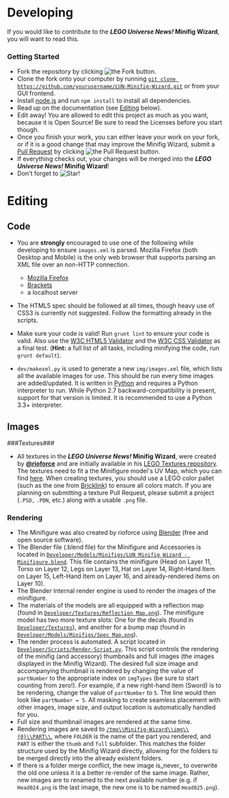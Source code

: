 # Developing #

If you would like to contribute to the **_LEGO Universe News!_ Minifig Wizard**, you will want to read this.

### Getting Started ###

* Fork the repository by clicking ![the Fork button.](http://i81.servimg.com/u/f81/16/33/06/11/forkme12.png)
* Clone the fork onto your computer by running [`git clone https://github.com/yourusername/LUN-Minifig-Wizard.git`](#) or from your GUI frontend.
* Install [node.js](http://nodejs.org/) and run `npm install` to install all dependencies.
* Read up on the documentation (see [Editing](#editing) below).
* Edit away! You are allowed to edit this project as much as you want, because it is Open Source! Be sure to read the Licenses before you start though.
* Once you finish your work, you can either leave your work on your fork, or if it is a good change that may improve the Minifig Wizard,
submit a [Pull Request](https://github.com/LEGOUniverseNews/LUN-Minifig-Wizard/pulls) by clicking ![the Pull Request button.](http://i81.servimg.com/u/f81/16/33/06/11/pullre10.png)
* If everything checks out, your changes will be merged into the **_LEGO Universe News!_ Minifig Wizard**!
* Don't forget to ![Star!](http://i81.servimg.com/u/f81/16/33/06/11/star11.png)

# Editing #

## Code ##

* You are **strongly** encouraged to use one of the following while developing to ensure `images.xml` is parsed.
Mozilla Firefox (both Desktop and Mobile) is the only web browser that supports parsing an XML file over an non-HTTP connection.

    * [Mozilla Firefox](https://www.mozilla.org/en-US/firefox/new/)
    * [Brackets](http://brackets.io/)
    * a localhost server

* The HTML5 spec should be followed at all times, though heavy use of CSS3 is currently not suggested. Follow the formatting already in the scripts.
* Make sure your code is valid! Run `grunt lint` to ensure your code is valid. Also use the [W3C HTML5 Validator](http://validator.w3.org) and the [W3C CSS Validator](http://jigsaw.w3.org/css-validator/) as a final test. (**Hint:** a full list of all tasks, including minifying the code, run `grunt default`).
* `dev/makexml.py` is used to generate a new `img/images.xml` file, which lists all the available images for use. This should be run every time images are added/updated.
It is written in [Python](http://python.org) and requires a Python interpreter to run. While Python 2.7 backward-compatibility is present, support for that version is limited. It is recommended to use a Python 3.3+ interpreter.

## Images ##

###Textures###

* All textures in the **_LEGO Universe News!_ Minifig Wizard**, were created by [**@rioforce**](https://github.com/rioforce) and are initially available in his [LEGO Textures repository](https://github.com/rioforce/LEGO-Textures#readme).
The textures need to fit a the Minifigure model's UV Map, which you can find [here](#). When creating textures, you should use a LEGO color pallet (such as the one from [Bricklink](http://www.bricklink.com/catalogColors.asp)) to ensure all colors match.
If you are planning on submitting a texture Pull Request, please submit a project (`.PSD,` `.PDN`, etc.) along with a usable `.png` file.

### Rendering ###

* The Minifigure was also created by rioforce using [Blender](http://www.blender.org) (free and open source software).
* The Blender file (.blend file) for the Minifigure and Accessories is located in [`Developer/Models/Minifigs/LUN Minifig Wizard - Minifigure.blend`](#). This file contains the minifigure (Head on Layer 11, Torso on Layer 12, Legs on Layer 13, Hat on Layer 14, Right-Hand Item on Layer 15, Left-Hand Item on Layer 16, and already-rendered items on Layer 10).
* The Blender Internal render engine is used to render the images of the minifigure.
* The materials of the models are all equipped with a reflection map (found in [`Developer/Textures/Reflection Map.png`](#)). The minifigure model has two more texture slots: One for the decals (found in [`Developer/Textures`](#)), and another for a bump map (found in [`Developer/Models/Minifigs/Spec Map.png`](#)).
* The render process is automated. A script located in [`Developer/Scripts/Render-Script.py`](#). This script controls the rendering of the minifig (and accessory) thumbnails and full images (the images displayed in the Minifig Wizard).
The desired full size image and accompanying thumbnail is rendered by changing the value of `partNumber` to the appropriate index on `imgTypes` (be sure to start counting from zero!).
For example, if a new right-hand item (Sword) is to be rendering, change the value of `partNumber` to `5`. The line would then look like `partNumber = 5`. All masking to create seamless placement with other images, image size, and output location is automatically handled for you.
* Full size and thumbnail images are rendered at the same time.
* Rendering images are saved to [`/tmp\\Minifig-Wizard\\img\\{0}\\PART\\`](#), where `FOLDER` is the name of the part you rendered, and `PART` is either the `thumb` and `full` subfolder. This matches the folder structure used by the Minifig Wizard directly, allowing for the folders to be merged directly into the already existent folders.
* If there is a folder merge conflict, the new image is_never_ to overwrite the old one unless it is a better re-render of the same image. Rather, new images are to renamed to the next available number (e.g. if `Head024.png` is the last image, the new one is to be named `Head025.png`).
